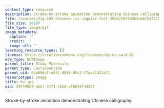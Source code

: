 ```yaml
---
content_type: resource
description: Stroke-by-stroke animation demonstrating Chinese calligraphy.
file: /courses/21g-103-chinese-iii-regular-fall-2003/29f495b9abbf517115bdaf0d25f4d237_hu.jpg
file_size: 18187
file_type: image/gif
image_metadata:
  caption: ''
  credit: ''
  image-alt: ''
learning_resource_types: []
license: https://creativecommons.org/licenses/by-nc-sa/4.0/
ocw_type: OCWImage
parent_title: Study Materials
parent_type: CourseSection
parent_uid: 05a896cf-e841-059f-05c2-f7aae1322a71
resourcetype: Image
title: hu.jpg
uid: 29f495b9-abbf-5171-15bd-af0d25f4d237
---
```

Stroke-by-stroke animation demonstrating Chinese calligraphy.